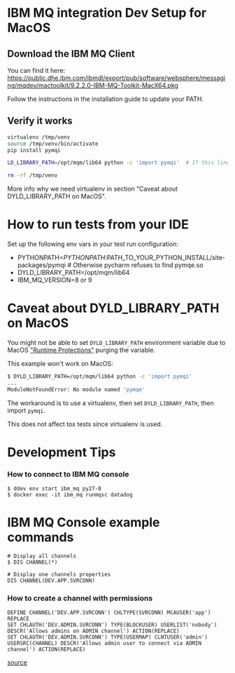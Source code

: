 # IBM MQ integration Dev Setup for MacOS

## Download the IBM MQ Client

You can find it here: 
https://public.dhe.ibm.com/ibmdl/export/pub/software/websphere/messaging/mqdev/mactoolkit/9.2.2.0-IBM-MQ-Toolkit-MacX64.pkg

Follow the instructions in the installation guide to update your PATH.

## Verify it works

```bash
virtualenv /tmp/venv
source /tmp/venv/bin/activate
pip install pymqi

LD_LIBRARY_PATH=/opt/mqm/lib64 python -c 'import pymqi'  # If this line does not fail. We are good.

rm -rf /tmp/venv
```

More info why we need virtualenv in section "Caveat about DYLD_LIBRARY_PATH on MacOS".


How to run tests from your IDE
=============================
Set up the following env vars in your test run configuration:

* PYTHONPATH=$PYTHONPATH:$PATH_TO_YOUR_PYTHON_INSTALL/site-packages/pymqi  # Otherwise pycharm refuses to find pymqe.so
* DYLD_LIBRARY_PATH=/opt/mqm/lib64
* IBM_MQ_VERSION=8 or 9

Caveat about DYLD_LIBRARY_PATH on MacOS
=======================================

You might not be able to set `DYLD_LIBRARY_PATH` environment variable due to MacOS ["Runtime Protections"](https://developer.apple.com/library/archive/documentation/Security/Conceptual/System_Integrity_Protection_Guide/RuntimeProtections/RuntimeProtections.html#//apple_ref/doc/uid/TP40016462-CH3-SW1) purging the variable.

This example won't work on MacOS:

```bash
$ DYLD_LIBRARY_PATH=/opt/mqm/lib64 python -c 'import pymqi'
...
ModuleNotFoundError: No module named 'pymqe'
```

The workaround is to use a virtualenv, then set `DYLD_LIBRARY_PATH`, then import `pymqi`.

This does not affect tox tests since virtualenv is used.

Development Tips
================

### How to connect to IBM MQ console

```
$ ddev env start ibm_mq py27-8
$ docker exec -it ibm_mq runmqsc datadog
```

# IBM MQ Console example commands

```
# Display all channels
$ DIS CHANNEL(*)

# Display one channels properties
DIS CHANNEL(DEV.APP.SVRCONN)
``` 


### How to create a channel with permissions

```
DEFINE CHANNEL('DEV.APP.SVRCONN') CHLTYPE(SVRCONN) MCAUSER('app') REPLACE
SET CHLAUTH('DEV.ADMIN.SVRCONN') TYPE(BLOCKUSER) USERLIST('nobody') DESCR('Allows admins on ADMIN channel') ACTION(REPLACE)
SET CHLAUTH('DEV.ADMIN.SVRCONN') TYPE(USERMAP) CLNTUSER('admin') USERSRC(CHANNEL) DESCR('Allows admin user to connect via ADMIN channel') ACTION(REPLACE)
```
[source](https://github.com/ibm-messaging/mq-docker/blob/a1df5ac6c5f39c375bdbdc0ec812c00aa54accc3/mq-dev-config#L35-L43)

